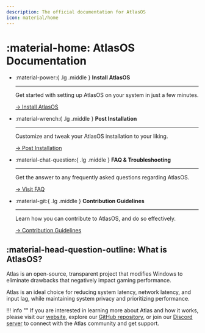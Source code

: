 ```yaml
---
description: The official documentation for AtlasOS
icon: material/home
---
```


# :material-home: AtlasOS Documentation

<div class="grid cards" markdown>

-   :material-power:{ .lg .middle } __Install AtlasOS__

    ---

    Get started with setting up AtlasOS on your system in just a few minutes.

    [-> Install AtlasOS](getting-started/installation.md)

-   :material-wrench:{ .lg .middle } __Post Installation__

    ---

    Customize and tweak your AtlasOS installation to your liking.

    [-> Post Installation](getting-started/post-installation/atlas-folder/configuration.md)

-   :material-chat-question:{ .lg .middle } __FAQ & Troubleshooting__

    ---

    Get the answer to any frequently asked questions regarding AtlasOS.

    [-> Visit FAQ](faq-and-troubleshooting/removed-features.md)

-   :material-git:{ .lg .middle } __Contribution Guidelines__

    ---

    Learn how you can contribute to AtlasOS, and do so effectively.

    [-> Contribution Guidelines](contributions.md)

</div>

## :material-head-question-outline: What is AtlasOS?

Atlas is an open-source, transparent project that modifies Windows to eliminate drawbacks that negatively impact gaming performance.

Atlas is an ideal choice for reducing system latency, network latency, and input lag, while maintaining system privacy and prioritizing performance.

!!! info ""
    If you are interested in learning more about Atlas and how it works, please visit our [website](https://atlasos.net/), explore our [GitHub repository](https://github.com/Atlas-OS/Atlas), or join our [Discord server](https://discord.atlasos.net/) to connect with the Atlas community and get support.
